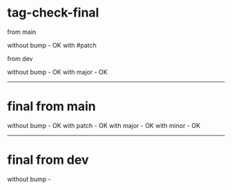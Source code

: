 # tag-check-final

from main

without bump - OK
with #patch 

from dev 

without bump - OK
with major - OK

------------------------------------

# final from main

without bump - OK
with patch - OK
with major - OK
with minor - OK

--------------------------------

# final from dev

without bump - 
